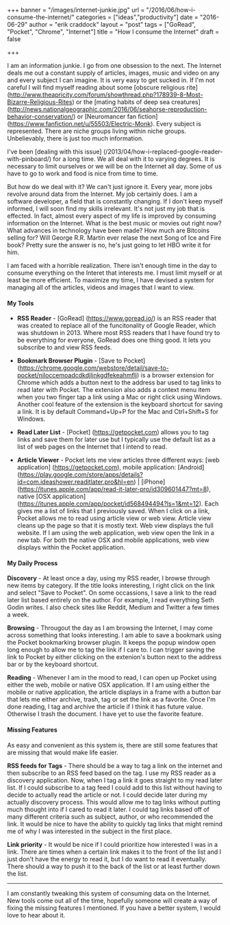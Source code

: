 +++
banner = "/images/internet-junkie.jpg"
url = "/2016/06/how-i-consume-the-internet/"
categories = ["ideas","productivity"]
date = "2016-06-29"
author = "erik craddock"
layout = "post"
tags = ["GoRead", "Pocket", "Chrome", "Internet"]
title = "How I consume the Internet"
draft = false

+++



I am an information junkie. I go from one obsession to the next. The Internet deals me out a constant supply of articles, images, music and video on any and every subject I can imagine. It is very easy to get sucked in. If I'm not careful I will find myself reading about some [obscure religious rite] (http://www.theapricity.com/forum/showthread.php?178939-8-Most-Bizarre-Religious-Rites) or the [mating habits of deep sea creatures] (http://news.nationalgeographic.com/2016/06/seahorse-reproduction-behavior-conservation/) or [Neuromancer fan fiction] (https://www.fanfiction.net/u/55503/Electric-Monk). Every subject is represented. There are niche groups living within niche groups. Unbelievably, there is just too much information. 

I've been [dealing with this issue] (/2013/04/how-i-replaced-google-reader-with-pinboard/) for a long time. We all deal with it to varying degrees. It is necessary to limit ourselves or we will be on the Internet all day. Some of us have to go to work and food is nice from time to time. 

But how do we deal with it? We can't just ignore it. Every year, more jobs revolve around data from the Internet. My job certainly does. I am a software developer, a field that is constantly changing. If I don't keep myself informed, I will soon find my skills irrelevant. It's not just my job that is effected. In fact, almost every aspect of my life is improved by consuming information on the Internet. What is the best music or movies out right now? What advances in technology have been made? How much are Bitcoins selling for? Will George R.R. Martin ever relase the next Song of Ice and Fire book? Pretty sure the answer is no, he's just going to let HBO write it for him.

<!--
### Past attempts at solving the problem
 Below are a few.

* **Google Reader**
	was my RSS reader of choice until it was shutdown in 2013. Each day, usually in the morning, I would scan the posts of each feed and star anything that looked interesting. This supplied me with an almost never ending list of posts to read. My favorite features was Reader's ability to view the contents of a post from within the application. It stripped out most of the formatting and the ads and left me with simple readable text.

	There were a few drawbacks. It wasn't always possible to view a website from within Reader. Video was not supported. Also it wasn't possible to star articles from outside of a feed subscribed to through Reader.
* **Pinboard / Twitter**
	was how I initially replaced Google Reader. Pinboard is an application that allows you to create bookmarks by tagging links on the Internet. The primary feature that convinced me to use pinboard was it's ability to interact with other applications. There were several plugins that worked with popular web application. One of them was a Google Chrome plugin that let me mark any article that I came across as something I wanted to read later. The primary way that I discovered new content was Twitter. I followed people who wrote about subjects that I was interested in and bookmarked them. I could then get a list of articles that I wanted to read on Pinboard.

	Pinboard's mobile application allowed me to view simplified versions of my bookmarks much like Google Reader. Unfortunately this feature wasn't implemented for the web application. I had to open each site in a new tab and remember to close it later. The other problem with this solution was Twitter. Even though everyone posted links to their Twitter stream, they also tweeted random thoughts and other texts that I had to sift through. I eventually looked for a new solution because this one was just too much of a pain in the ass.
-->
	

I am faced with a horrible realization. There isn't enough time in the day to consume everything on the Interet that interests me. I must limit myself or at least be more efficient. To maximize my time, I have devised a system for managing all of the articles, videos and images that I want to view. 

#### My Tools

* **RSS Reader** -
	[GoRead] (https://www.goread.io/) is an RSS reader that was created to replace all of the funcitonality of Google Reader, which was shutdown in 2013. Where most RSS readers that I have found try to be everything for everyone, GoRead does one thing good. It lets you subscribe to and view RSS feeds.

* **Bookmark Browser Plugin** - 
	[Save to Pocket] (https://chrome.google.com/webstore/detail/save-to-pocket/niloccemoadcdkdjlinkgdfekeahmflj) is a browser extension for Chrome which adds a button next to the address bar used to tag links to read later with Pocket. The extension also adds a context menu item when you two finger tap a link using a Mac or right click using Windows. Another cool feature of the extension is the keyboard shortcut for saving a link. It is by default Command+Up+P for the Mac and Ctrl+Shift+S for Windows.

* **Read Later List** - 
	[Pocket] (https://getpocket.com) allows you to tag links and save them for later use but I typically use the default list as a list of web pages on the Internet that I intend to read. 

* **Article Viewer** - 
	Pocket lets me view articles three different ways: [web application] (https://getpocket.com), mobile application: [Android] (https://play.google.com/store/apps/details?id=com.ideashower.readitlater.pro&hl=en) | [iPhone] (https://itunes.apple.com/app/read-it-later-pro/id309601447?mt=8), native [OSX application] (https://itunes.apple.com/app/pocket/id568494494?ls=1&mt=12). Each gives me a list of links that I previously saved. When I click on a link, Pocket allows me to read using article view or web view. Article view cleans up the page so that it is mostly text. Web view displays the full website. If I am using the web application, web view open the link in a new tab. For both the native OSX and mobile applications, web view displays within the Pocket application.

#### My Daily Process
**Discovery** -
	At least once a day, using my RSS reader, I browse through new items by category. If the title looks interesting, I right click on the link and select "Save to Pocket". On some occassions, I save a link to the read later list based entirely on the author. For example, I read everything Seth Godin writes. I also check sites like Reddit, Medium and Twitter a few times a week.

**Browsing** -
	Througout the day as I am browsing the Internet, I may come across something that looks interesting. I am able to save a bookmark using the Pocket bookmarking browser plugin. It keeps the popup window open long enough to allow me to tag the link if I care to. I can trigger saving the link to Pocket by either clicking on the extenion's button next to the address bar or by the keyboard shortcut. 

**Reading** -
	Whenever I am in the mood to read, I can open up Pocket using either the web, mobile or native OSX application. If I am using either the mobile or native application, the article displays in a frame with a button bar that lets me either archive, trash, tag or set the link as a favorite. Once I'm done reading, I tag and archive the article if I think it has future value. Otherwise I trash the document. I have yet to use the favorite feature. 

#### Missing Features

As easy and convenient as this system is, there are still some features that are missing that would make life easier. 

**RSS feeds for Tags** -
There should be a way to tag a link on the internet and then subscribe to an RSS feed based on the tag. I use my RSS reader as a discovery application. Now, when I tag a link it goes straight to my read later list. If I could subscribe to a tag feed I could add to this list without having to decide to actually read the article or not. I could decide later during my actually discovery process. This would allow me to tag links without putting much thought into if I cared to read it later. I could tag links based off of many different criteria such as subject, author, or who recommended the link. It would be nice to have the ability to quickly tag links that might remind me of why I was interested in the subject in the first place. 

**Link priority** -
It would be nice if I could prioritize how interested I was in a link. There are times when a certain link makes it to the front of the list and I just don't have the energy to read it, but I do want to read it eventually. There should a way to push it to the back of the list or at least further down the list.

---

I am constantly tweaking this system of consuming data on the Internet. New tools come out all of the time, hopefully someone will create a way of fixing the missing features I mentioned. If you have a better system, I would love to hear about it.

